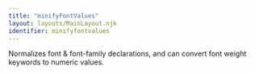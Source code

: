 ```yaml
---
title: "minifyFontValues"
layout: layouts/MainLayout.njk
identifier: minifyfontvalues
---
```


<!-- This file was automatically generated. -->


Normalizes font & font-family declarations, and can convert font weight
keywords to numeric values.
